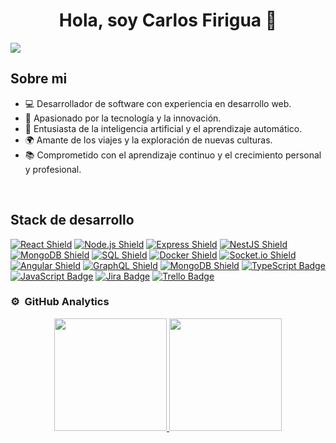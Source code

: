 <div align="center">
<h1 align="center">Hola, soy Carlos Firigua</a> 👋</h1>
</div>
<img src="https://imgur.com/i8myms6.png">

## Sobre mi
- 💻 Desarrollador de software con experiencia en desarrollo web.
- 🚀 Apasionado por la tecnología y la innovación.
- 🤖 Entusiasta de la inteligencia artificial y el aprendizaje automático.
- 🌍 Amante de los viajes y la exploración de nuevas culturas.
- 📚 Comprometido con el aprendizaje continuo y el crecimiento personal y profesional.
<br>

## Stack de desarrollo
[![React Shield](https://img.shields.io/badge/-React-blue?style=for-the-badge&logo=react)](https://reactjs.org/)
[![Node.js Shield](https://img.shields.io/badge/-Node.js-green?style=for-the-badge&logo=node.js)](https://nodejs.org/)
[![Express Shield](https://img.shields.io/badge/-Express-lightgrey?style=for-the-badge&logo=express)](https://expressjs.com/)
[![NestJS Shield](https://img.shields.io/badge/-NestJS-red?style=for-the-badge&logo=nestjs)](https://nestjs.com/)
[![MongoDB Shield](https://img.shields.io/badge/-MongoDB-green?style=for-the-badge&logo=mongodb)](https://www.mongodb.com/)
[![SQL Shield](https://img.shields.io/badge/-SQL-lightgrey?style=for-the-badge&logo=sql)](https://www.sql.org/)
[![Docker Shield](https://img.shields.io/badge/-Docker-blue?style=for-the-badge&logo=docker)](https://www.docker.com/)
[![Socket.io Shield](https://img.shields.io/badge/-Socket.io-black?style=for-the-badge&logo=socket.io)](https://socket.io/)
[![Angular Shield](https://img.shields.io/badge/-Angular-red?style=for-the-badge&logo=angular)](https://angular.io/)
[![GraphQL Shield](https://img.shields.io/badge/-GraphQL-E10098?style=for-the-badge&logo=graphql)](https://graphql.org/)
[![MongoDB Shield](https://img.shields.io/badge/-MongoDB-green?style=for-the-badge&logo=mongodb)](https://www.mongodb.com/)
[![TypeScript Badge](https://img.shields.io/badge/-TypeScript-blue?style=for-the-badge&logo=typescript)](https://www.typescriptlang.org/)
[![JavaScript Badge](https://img.shields.io/badge/-JavaScript-yellow?style=for-the-badge&logo=javascript)](https://developer.mozilla.org/en-US/docs/Web/JavaScript)
[![Jira Badge](https://img.shields.io/badge/-Jira-blue?style=for-the-badge&logo=jira)](https://www.atlassian.com/software/jira)
[![Trello Badge](https://img.shields.io/badge/-Trello-green?style=for-the-badge&logo=trello)](https://trello.com/)


### ⚙️ &nbsp;GitHub Analytics

<p align="center">
<a href="https://github.com/clfirigua">
  <img height="180em" src="https://github-readme-stats-eight-theta.vercel.app/api?username=clfirigua&show_icons=true&theme=algolia&include_all_commits=true&count_private=true"/>
  <img height="180em" src="https://github-readme-stats-eight-theta.vercel.app/api/top-langs/?username=clfirigua&layout=compact&langs_count=8&theme=algolia"/>
</a>
</p>
